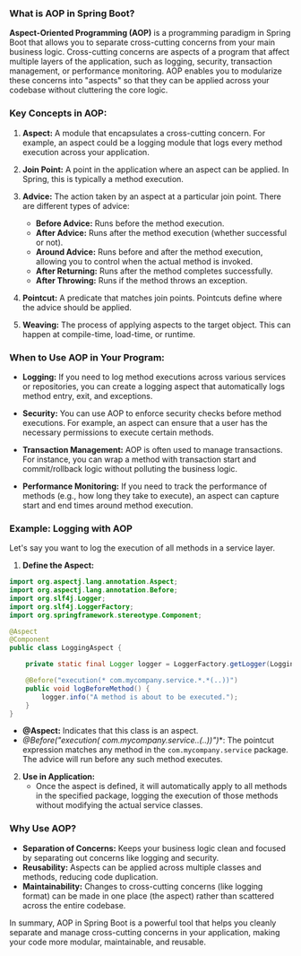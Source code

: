 ### What is AOP in Spring Boot?

**Aspect-Oriented Programming (AOP)** is a programming paradigm in Spring Boot that allows you to separate cross-cutting concerns from your main business logic. Cross-cutting concerns are aspects of a program that affect multiple layers of the application, such as logging, security, transaction management, or performance monitoring. AOP enables you to modularize these concerns into "aspects" so that they can be applied across your codebase without cluttering the core logic.

### Key Concepts in AOP:

1. **Aspect:** A module that encapsulates a cross-cutting concern. For example, an aspect could be a logging module that logs every method execution across your application.

2. **Join Point:** A point in the application where an aspect can be applied. In Spring, this is typically a method execution.

3. **Advice:** The action taken by an aspect at a particular join point. There are different types of advice:
   - **Before Advice:** Runs before the method execution.
   - **After Advice:** Runs after the method execution (whether successful or not).
   - **Around Advice:** Runs before and after the method execution, allowing you to control when the actual method is invoked.
   - **After Returning:** Runs after the method completes successfully.
   - **After Throwing:** Runs if the method throws an exception.

4. **Pointcut:** A predicate that matches join points. Pointcuts define where the advice should be applied.

5. **Weaving:** The process of applying aspects to the target object. This can happen at compile-time, load-time, or runtime.

### When to Use AOP in Your Program:

- **Logging:** If you need to log method executions across various services or repositories, you can create a logging aspect that automatically logs method entry, exit, and exceptions.

- **Security:** You can use AOP to enforce security checks before method executions. For example, an aspect can ensure that a user has the necessary permissions to execute certain methods.

- **Transaction Management:** AOP is often used to manage transactions. For instance, you can wrap a method with transaction start and commit/rollback logic without polluting the business logic.

- **Performance Monitoring:** If you need to track the performance of methods (e.g., how long they take to execute), an aspect can capture start and end times around method execution.

### Example: Logging with AOP

Let's say you want to log the execution of all methods in a service layer.

1. **Define the Aspect:**

```java
import org.aspectj.lang.annotation.Aspect;
import org.aspectj.lang.annotation.Before;
import org.slf4j.Logger;
import org.slf4j.LoggerFactory;
import org.springframework.stereotype.Component;

@Aspect
@Component
public class LoggingAspect {

    private static final Logger logger = LoggerFactory.getLogger(LoggingAspect.class);

    @Before("execution(* com.mycompany.service.*.*(..))")
    public void logBeforeMethod() {
        logger.info("A method is about to be executed.");
    }
}
```

- **@Aspect:** Indicates that this class is an aspect.
- **@Before("execution(* com.mycompany.service.*.*(..))")**: The pointcut expression matches any method in the `com.mycompany.service` package. The advice will run before any such method executes.

2. **Use in Application:**
   - Once the aspect is defined, it will automatically apply to all methods in the specified package, logging the execution of those methods without modifying the actual service classes.

### Why Use AOP?

- **Separation of Concerns:** Keeps your business logic clean and focused by separating out concerns like logging and security.
- **Reusability:** Aspects can be applied across multiple classes and methods, reducing code duplication.
- **Maintainability:** Changes to cross-cutting concerns (like logging format) can be made in one place (the aspect) rather than scattered across the entire codebase.

In summary, AOP in Spring Boot is a powerful tool that helps you cleanly separate and manage cross-cutting concerns in your application, making your code more modular, maintainable, and reusable.
